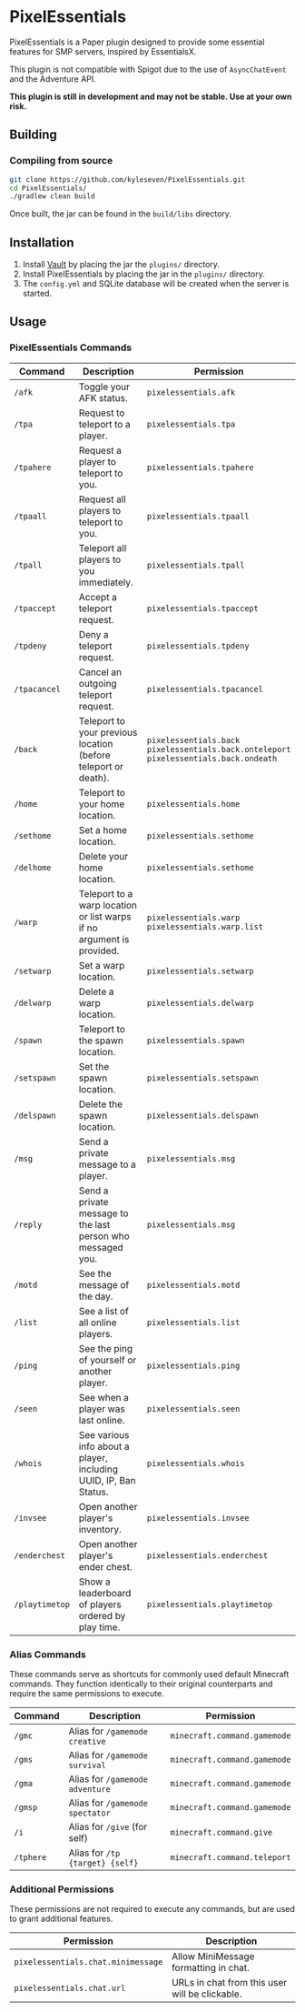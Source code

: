 # PixelEssentials

PixelEssentials is a Paper plugin designed to provide some essential features for SMP servers, inspired by EssentialsX.

This plugin is not compatible with Spigot due to the use of `AsyncChatEvent` and the Adventure API.

**This plugin is still in development and may not be stable. Use at your own risk.**

## Building

### Compiling from source

```bash
git clone https://github.com/kyleseven/PixelEssentials.git
cd PixelEssentials/
./gradlew clean build
```

Once built, the jar can be found in the `build/libs` directory.

## Installation

1. Install [Vault](https://www.spigotmc.org/resources/vault.34315/) by placing the jar the `plugins/` directory.
2. Install PixelEssentials by placing the jar in the `plugins/` directory.
3. The `config.yml` and SQLite database will be created when the server is started.

## Usage

### PixelEssentials Commands

| Command        | Description                                                           | Permission                                                                                      |
|----------------|-----------------------------------------------------------------------|-------------------------------------------------------------------------------------------------|
| `/afk`         | Toggle your AFK status.                                               | `pixelessentials.afk`                                                                           |
| `/tpa`         | Request to teleport to a player.                                      | `pixelessentials.tpa`                                                                           |
| `/tpahere`     | Request a player to teleport to you.                                  | `pixelessentials.tpahere`                                                                       |
| `/tpaall`      | Request all players to teleport to you.                               | `pixelessentials.tpaall`                                                                        |
| `/tpall`       | Teleport all players to you immediately.                              | `pixelessentials.tpall`                                                                         |
| `/tpaccept`    | Accept a teleport request.                                            | `pixelessentials.tpaccept`                                                                      |
| `/tpdeny`      | Deny a teleport request.                                              | `pixelessentials.tpdeny`                                                                        |
| `/tpacancel`   | Cancel an outgoing teleport request.                                  | `pixelessentials.tpacancel`                                                                     |
| `/back`        | Teleport to your previous location (before teleport or death).        | `pixelessentials.back`<br/>`pixelessentials.back.onteleport`<br/>`pixelessentials.back.ondeath` |
| `/home`        | Teleport to your home location.                                       | `pixelessentials.home`                                                                          |
| `/sethome`     | Set a home location.                                                  | `pixelessentials.sethome`                                                                       |
| `/delhome`     | Delete your home location.                                            | `pixelessentials.sethome`                                                                       |
| `/warp`        | Teleport to a warp location or list warps if no argument is provided. | `pixelessentials.warp`<br/>`pixelessentials.warp.list`                                          |
| `/setwarp`     | Set a warp location.                                                  | `pixelessentials.setwarp`                                                                       |
| `/delwarp`     | Delete a warp location.                                               | `pixelessentials.delwarp`                                                                       |
| `/spawn`       | Teleport to the spawn location.                                       | `pixelessentials.spawn`                                                                         |
| `/setspawn`    | Set the spawn location.                                               | `pixelessentials.setspawn`                                                                      |
| `/delspawn`    | Delete the spawn location.                                            | `pixelessentials.delspawn`                                                                      |
| `/msg`         | Send a private message to a player.                                   | `pixelessentials.msg`                                                                           |
| `/reply`       | Send a private message to the last person who messaged you.           | `pixelessentials.msg`                                                                           |
| `/motd`        | See the message of the day.                                           | `pixelessentials.motd`                                                                          |
| `/list`        | See a list of all online players.                                     | `pixelessentials.list`                                                                          |
| `/ping`        | See the ping of yourself or another player.                           | `pixelessentials.ping`                                                                          |
| `/seen`        | See when a player was last online.                                    | `pixelessentials.seen`                                                                          |
| `/whois`       | See various info about a player, including UUID, IP, Ban Status.      | `pixelessentials.whois`                                                                         |
| `/invsee`      | Open another player's inventory.                                      | `pixelessentials.invsee`                                                                        |
| `/enderchest`  | Open another player's ender chest.                                    | `pixelessentials.enderchest`                                                                    |
| `/playtimetop` | Show a leaderboard of players ordered by play time.                   | `pixelessentials.playtimetop`                                                                   |

### Alias Commands

These commands serve as shortcuts for commonly used default Minecraft commands.
They function identically to their original counterparts and require the same permissions to execute.

| Command   | Description                     | Permission                   |
|-----------|---------------------------------|------------------------------|
| `/gmc`    | Alias for `/gamemode creative`  | `minecraft.command.gamemode` |
| `/gms`    | Alias for `/gamemode survival`  | `minecraft.command.gamemode` |
| `/gma`    | Alias for `/gamemode adventure` | `minecraft.command.gamemode` |
| `/gmsp`   | Alias for `/gamemode spectator` | `minecraft.command.gamemode` |
| `/i`      | Alias for `/give` (for self)    | `minecraft.command.give`     |
| `/tphere` | Alias for `/tp {target} {self}` | `minecraft.command.teleport` |

### Additional Permissions

These permissions are not required to execute any commands, but are used to grant additional features.

| Permission                         | Description                                    |
|------------------------------------|------------------------------------------------|
| `pixelessentials.chat.minimessage` | Allow MiniMessage formatting in chat.          |
| `pixelessentials.chat.url`         | URLs in chat from this user will be clickable. |
